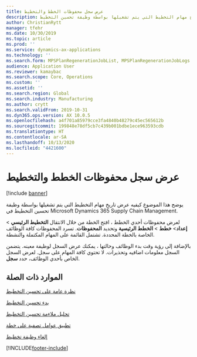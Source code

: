 ```yaml
---
title: عرض سجل محفوظات الخطط والتخطيط
description: يوضح هذا الموضوع كيفيه عرض تاريخ مهام التخطيط التي يتم تشغيلها بواسطة وظيفة تحسين التخطيط.
author: ChristianRytt
manager: tfehr
ms.date: 10/30/2019
ms.topic: article
ms.prod: ''
ms.service: dynamics-ax-applications
ms.technology: ''
ms.search.form: MPSPlanRegenerationJobList, MPSPlanRegenerationJobLogs
audience: Application User
ms.reviewer: kamaybac
ms.search.scope: Core, Operations
ms.custom: ''
ms.assetid: ''
ms.search.region: Global
ms.search.industry: Manufacturing
ms.author: crytt
ms.search.validFrom: 2019-10-31
ms.dyn365.ops.version: AX 10.0.5
ms.openlocfilehash: a4f701a85979cce3fa4840b48279c45ec565612b
ms.sourcegitcommit: 199848e78df5cb7c439b001bdbe1ece963593cdb
ms.translationtype: HT
ms.contentlocale: ar-SA
ms.lasthandoff: 10/13/2020
ms.locfileid: "4421600"
---
```

# <a name="view-plan-history-and-planning-logs"></a>عرض سجل محفوظات الخطط والتخطيط

[!include [banner](../../includes/banner.md)]

يوضح هذا الموضوع كيفيه عرض تاريخ مهام التخطيط التي يتم تشغيلها بواسطة وظيفة تحسين التخطيط في Microsoft Dynamics 365 Supply Chain Management.

لعرض محفوظات أحدي الخطط ، افتح الخطة من خلال الانتقال **التخطيط الرئيسي** \> **إعداد**\> **خطط** \> **الخطط الرئيسية** وتحديد **المحفوظات**. تسرد المحفوظات كافة الوظائف الخاصة بالخطة المحددة. تشتمل القائمة على المهام المكتملة والنشطة.

بالإضافة إلى رؤية وقت بدء الوظائف وحالتها ، يمكنك عرض السجل لوظيفة معينه. يتضمن السجل معلومات اضافيه وتحذيرات. لا تحتوي كافة المهام على سجل. لعرض السجل الخاص بأحدي الوظائف، حدد **سجل**.

## <a name="related-resources"></a>الموارد ذات الصلة

[نظرة عامة على تحسين التخطيط‬](planning-optimization-overview.md)

[بدء تحسين التخطيط](get-started.md)

[تحليل ملاءمة تحسين التخطيط](planning-optimization-fit-analysis.md)

[تطبيق عوامل تصفية على خطة](plan-filters.md)

[إلغاء وظيفة تخطيط](cancel-planning-job.md)


[!INCLUDE[footer-include](../../../includes/footer-banner.md)]